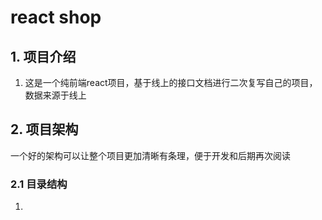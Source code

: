 # react shop
## **1. 项目介绍**
1. 这是一个纯前端react项目，基于线上的接口文档进行二次复写自己的项目，数据来源于线上

## **2. 项目架构**
一个好的架构可以让整个项目更加清晰有条理，便于开发和后期再次阅读

### **2.1 目录结构**
1. 